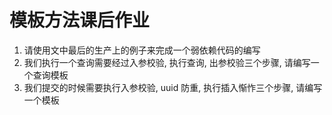 # 模板方法课后作业

1. 请使用文中最后的生产上的例子来完成一个弱依赖代码的编写
2. 我们执行一个查询需要经过入参校验, 执行查询, 出参校验三个步骤, 请编写一个查询模板
3. 我们提交的时候需要执行入参校验, uuid 防重, 执行插入惭怍三个步骤, 请编写一个模板





